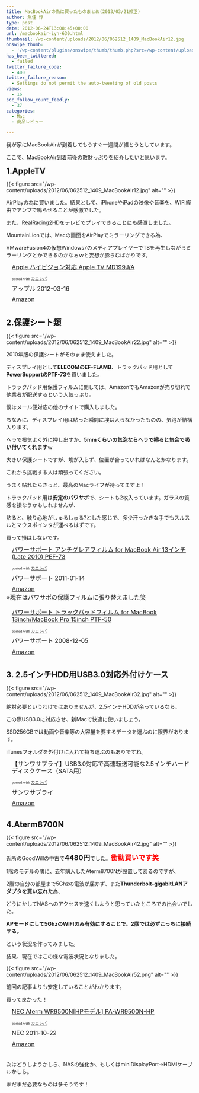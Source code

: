 ```yaml
---
title: MacBookAirの為に買ったものまとめ(2013/03/21修正)
author: 魚住 惇
type: post
date: 2012-06-24T13:08:45+00:00
url: /macbookair-iyh-630.html
thumbnail: /wp-content/uploads/2012/06/062512_1409_MacBookAir12.jpg
onswipe_thumb:
  - '/wp-content/plugins/onswipe/thumb/thumb.php?src=/wp-content/uploads/2012/06/062512_1409_MacBookAir52.png&amp;w=600&amp;h=800&amp;zc=1&amp;q=75&amp;f=0'
has_been_twittered:
  - failed
twitter_failure_code:
  - 400
twitter_failure_reason:
  - Settings do not permit the auto-tweeting of old posts
views:
  - 16
scc_follow_count_feedly:
  - 37
categories:
  - Mac
  - 商品レビュー

---
```

我が家にMacBookAirが到着してもうすぐ一週間が経とうとしています。</p> 

ここで、MacBookAir到着前後の散財っぷりを紹介したいと思います。</p> 

<!--more-->

<span style="font-size: 16pt;"><b>1.AppleTV</b></span>

{{< figure src="/wp-content/uploads/2012/06/062512_1409_MacBookAir12.jpg" alt="" >}} 

AirPlayの為に買いました。結果として、iPhoneやiPadの映像や音楽を、WIFI経由でアンプで鳴らせることが感激でした。

また、RealRacing2HDをテレビでプレイできることにも感激しました。

MountainLionでは、Macの画面をAirPlayでミラーリングできる為、

VMwareFusion4の仮想Windows7のメディアプレイヤーでTSを再生しながらミラーリングとかできるのかなぁｗと妄想が膨らむばかりです。</p> 

<div class="kaerebalink-box" style="text-align: left; padding-bottom: 20px; font-size: medium; /zoom: 1; overflow: hidden;">
  <div class="kaerebalink-image" style="float: left; margin: 0 15px 10px 0;">
    <a href="http://www.amazon.co.jp/exec/obidos/ASIN/B007JQGUW0/jn050191-22/ref=nosim/" rel="nofollow" target="_blank"><img decoding="async" style="border: none;" src="http://ecx.images-amazon.com/images/I/31xX8b5I6mL._SL160_.jpg" alt="" /></a>
  </div>
  <div class="kaerebalink-info" style="line-height: 120%; /zoom: 1; overflow: hidden;">
    <div class="kaerebalink-name" style="margin-bottom: 10px; line-height: 120%;">
      <a href="http://www.amazon.co.jp/exec/obidos/ASIN/B007JQGUW0/jn050191-22/ref=nosim/" rel="nofollow" target="_blank">Apple ハイビジョン対応 Apple TV MD199J/A</a></p>
      <div class="kaerebalink-powered-date" style="font-size: 8pt; margin-top: 5px; font-family: verdana; line-height: 120%;">
        posted with <a href="http://kaereba.com" target="_blank">カエレバ</a>
      </div>
    </div>
    <div class="kaerebalink-detail" style="margin-bottom: 5px;">
      アップル 2012-03-16
    </div>
    <div class="kaerebalink-link1" style="margin-top: 10px;">
      <div class="shoplinkamazon" style="display: inline; margin-right: 5px;">
        <a title="アマゾン" href="http://www.amazon.co.jp/gp/search?keywords=MD199J%2FA&__mk_ja_JP=%83J%83%5E%83J%83i&tag=jn050191-22" rel="nofollow" target="_blank">Amazon</a>
      </div>
    </div>
  </div>
  <div class="booklink-footer" style="clear: left;">
  </div>
</div>

<span style="font-size: 16pt;"><b>2.保護シート類</b></span>

{{< figure src="/wp-content/uploads/2012/06/062512_1409_MacBookAir22.jpg" alt="" >}} 

2010年版の保護シートがそのまま使えました。

ディスプレイ用として**ELECOMのEF-FLAMB**、トラックパッド用として**PowerSupportのPTF-73**を買いました。

トラックパッド用保護フィルムに関しては、AmazonでもAmazonが売り切れで他業者が配送するという人気っぷり。

僕はメール便対応の他のサイトで購入しました。</p> 

ちなみに、ディスプレイ用は貼った瞬間に埃は入らなかったものの、気泡が結構入ります。

ヘラで根気よく外に押し出すか、**5mmくらいの気泡ならヘラで擦ると気合で吸い付いてくれます**ｗ

大きい保護シートですが、埃が入らず、位置が合っていればなんとかなります。

これから挑戦する人は頑張ってください。

うまく貼れたらきっと、最高のMacライフが待ってますよ！</p> 

トラックパッド用は**安定のパワサポ**で、シートも2枚入っています。ガラスの質感を損なうかもしれませんが、

貼ると、触り心地がしゅるしゅる?とした感じで、多少汗っかきな手でもスルスルとマウスポインタが運べるはずです。

買って損はしないです。

<div class="kaerebalink-box" style="text-align: left; padding-bottom: 20px; font-size: medium; /zoom: 1; overflow: hidden;">
  <div class="kaerebalink-image" style="float: left; margin: 0 15px 10px 0;">
    <a href="http://www.amazon.co.jp/exec/obidos/ASIN/B004I8U4Z6/jn050191-22/ref=nosim/" rel="nofollow" target="_blank"><img decoding="async" style="border: none;" src="http://ecx.images-amazon.com/images/I/41mD48DvibL._SL160_.jpg" alt="" /></a>
  </div>
  <div class="kaerebalink-info" style="line-height: 120%; /zoom: 1; overflow: hidden;">
    <div class="kaerebalink-name" style="margin-bottom: 10px; line-height: 120%;">
      <a href="http://www.amazon.co.jp/exec/obidos/ASIN/B004I8U4Z6/jn050191-22/ref=nosim/" rel="nofollow" target="_blank">パワーサポート アンチグレアフィルム for MacBook Air 13インチ(Late 2010) PEF-73</a></p>
      <div class="kaerebalink-powered-date" style="font-size: 8pt; margin-top: 5px; font-family: verdana; line-height: 120%;">
        posted with <a href="http://kaereba.com" target="_blank">カエレバ</a>
      </div>
    </div>
    <div class="kaerebalink-detail" style="margin-bottom: 5px;">
      パワーサポート 2011-01-14
    </div>
    <div class="kaerebalink-link1" style="margin-top: 10px;">
      <div class="shoplinkamazon" style="display: inline; margin-right: 5px;">
        <a title="アマゾン" href="http://www.amazon.co.jp/gp/search?keywords=PEF-73&__mk_ja_JP=%83J%83%5E%83J%83i&tag=jn050191-22" rel="nofollow" target="_blank">Amazon</a>
      </div>
    </div>
  </div>
  <div class="booklink-footer" style="clear: left;">
    ※現在はパワサポの保護フィルムに張り替えました笑
  </div>
</div>

<div class="kaerebalink-box" style="text-align: left; padding-bottom: 20px; font-size: medium; /zoom: 1; overflow: hidden;">
  <div class="kaerebalink-image" style="float: left; margin: 0 15px 10px 0;">
    <a href="http://www.amazon.co.jp/exec/obidos/ASIN/B001MD0HK2/jn050191-22/ref=nosim/" rel="nofollow" target="_blank"><img decoding="async" style="border: none;" src="http://ecx.images-amazon.com/images/I/41Xg%2BvG4azL._SL160_.jpg" alt="" /></a>
  </div>
  <div class="kaerebalink-info" style="line-height: 120%; /zoom: 1; overflow: hidden;">
    <div class="kaerebalink-name" style="margin-bottom: 10px; line-height: 120%;">
      <a href="http://www.amazon.co.jp/exec/obidos/ASIN/B001MD0HK2/jn050191-22/ref=nosim/" rel="nofollow" target="_blank">パワーサポート トラックパッドフィルム for MacBook 13inch/MacBook Pro 15inch PTF-50</a></p>
      <div class="kaerebalink-powered-date" style="font-size: 8pt; margin-top: 5px; font-family: verdana; line-height: 120%;">
        posted with <a href="http://kaereba.com" target="_blank">カエレバ</a>
      </div>
    </div>
    <div class="kaerebalink-detail" style="margin-bottom: 5px;">
      パワーサポート 2008-12-05
    </div>
    <div class="kaerebalink-link1" style="margin-top: 10px;">
      <div class="shoplinkamazon" style="display: inline; margin-right: 5px;">
        <a title="アマゾン" href="http://www.amazon.co.jp/gp/search?keywords=PTF-50&__mk_ja_JP=%83J%83%5E%83J%83i&tag=jn050191-22" rel="nofollow" target="_blank">Amazon</a>
      </div>
    </div>
  </div>
  <div class="booklink-footer" style="clear: left;">
  </div>
</div>

<span style="font-size: 16pt;"><b>3. 2.5インチHDD用USB3.0対応外付けケース</b></span>

{{< figure src="/wp-content/uploads/2012/06/062512_1409_MacBookAir32.jpg" alt="" >}} </p> 

絶対必要というわけではありませんが、2.5インチHDDが余っているなら、

この際USB3.0に対応させ、新Macで快適に使いましょう。

SSD256GBでは動画や音楽等の大容量を要するデータを運ぶのに限界があります。

iTunesフォルダを外付けに入れて持ち運ぶのもありですね。

<div class="kaerebalink-box" style="text-align: left; padding-bottom: 20px; font-size: medium; /zoom: 1; overflow: hidden;">
  <div class="kaerebalink-image" style="float: left; margin: 0 15px 10px 0;">
    <img decoding="async" style="border: none;" src="http://ecx.images-amazon.com/images/I/210ocvMy%2BbL._SL160_.jpg" alt="" />
  </div>
  <div class="kaerebalink-info" style="line-height: 120%; /zoom: 1; overflow: hidden;">
    <div class="kaerebalink-name" style="margin-bottom: 10px; line-height: 120%;">
      【サンワサプライ】USB3.0対応で高速転送可能な2.5インチハードディスクケース（SATA用）</p>
      <div class="kaerebalink-powered-date" style="font-size: 8pt; margin-top: 5px; font-family: verdana; line-height: 120%;">
        posted with <a href="http://kaereba.com" target="_blank">カエレバ</a>
      </div>
    </div>
    <div class="kaerebalink-detail" style="margin-bottom: 5px;">
      サンワサプライ
    </div>
    <div class="kaerebalink-link1" style="margin-top: 10px;">
      <div class="shoplinkamazon" style="display: inline; margin-right: 5px;">
        <a title="アマゾン" href="http://www.amazon.co.jp/gp/search?keywords=USB3.0&__mk_ja_JP=%83J%83%5E%83J%83i&tag=jn050191-22" rel="nofollow" target="_blank">Amazon</a>
      </div>
    </div>
  </div>
  <div class="booklink-footer" style="clear: left;">
  </div>
</div></p> 

<span style="font-size: 16pt;"><b>4.Aterm8700N</b></span>

{{< figure src="/wp-content/uploads/2012/06/062512_1409_MacBookAir42.jpg" alt="" >}} 

近所のGoodWillの中古で<span style="font-size: 14pt;"><b>4480円</b></span>でした。<span style="color: red; font-size: 14pt;"><b>衝動買いです笑</b></span>

1階のモデルの隣に、去年購入したAterm8700Nが設置してあるのですが、

2階の自分の部屋まで5Ghzの電波が届かず、また**Thunderbolt-gigabitLANアダプタを買い忘れた**為、

どうにかしてNASへのアクセスを速くしようと思っていたところでの出会いでした。</p> 

**APモードにして5GhzのWIFIのみ有効にすることで、2階では必ずこっちに接続する。**

という状況を作ってみました。

結果、現在ではこの様な電波状況となりました。

{{< figure src="/wp-content/uploads/2012/06/062512_1409_MacBookAir52.png" alt="" >}} </p> 

前回の記事よりも安定していることがわかります。

買って良かった！

<div class="kaerebalink-box" style="text-align: left; padding-bottom: 20px; font-size: medium; /zoom: 1; overflow: hidden;">
  <div class="kaerebalink-image" style="float: left; margin: 0 15px 10px 0;">
    <a href="http://www.amazon.co.jp/exec/obidos/ASIN/B005TCDSDU/jn050191-22/ref=nosim/" rel="nofollow" target="_blank"><img decoding="async" style="border: none;" src="http://ecx.images-amazon.com/images/I/31-Q9h6ewuL._SL160_.jpg" alt="" /></a>
  </div>
  <div class="kaerebalink-info" style="line-height: 120%; /zoom: 1; overflow: hidden;">
    <div class="kaerebalink-name" style="margin-bottom: 10px; line-height: 120%;">
      <a href="http://www.amazon.co.jp/exec/obidos/ASIN/B005TCDSDU/jn050191-22/ref=nosim/" rel="nofollow" target="_blank">NEC Aterm WR9500N[HPモデル] PA-WR9500N-HP</a></p>
      <div class="kaerebalink-powered-date" style="font-size: 8pt; margin-top: 5px; font-family: verdana; line-height: 120%;">
        posted with <a href="http://kaereba.com" target="_blank">カエレバ</a>
      </div>
    </div>
    <div class="kaerebalink-detail" style="margin-bottom: 5px;">
      NEC 2011-10-22
    </div>
    <div class="kaerebalink-link1" style="margin-top: 10px;">
      <div class="shoplinkamazon" style="display: inline; margin-right: 5px;">
        <a title="アマゾン" href="http://www.amazon.co.jp/gp/search?keywords=WR9500N%20PA-WR9500N-HP&__mk_ja_JP=%83J%83%5E%83J%83i&tag=jn050191-22" rel="nofollow" target="_blank">Amazon</a>
      </div>
    </div>
  </div>
  <div class="booklink-footer" style="clear: left;">
  </div>
</div></p> 

次はどうしようかしら、NASの強化か、もしくはminiDisplayPort→HDMIケーブルかしら。

まだまだ必要なものは多そうです！